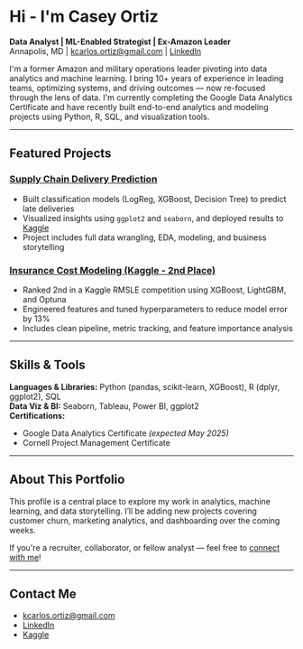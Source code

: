 # Hi - I'm Casey Ortiz

**Data Analyst | ML-Enabled Strategist | Ex-Amazon Leader**  
Annapolis, MD | kcarlos.ortiz@gmail.com | [LinkedIn](https://linkedin.com/in/kco1)

I'm a former Amazon and military operations leader pivoting into data analytics and machine learning. I bring 10+ years of experience in leading teams, optimizing systems, and driving outcomes — now re-focused through the lens of data. I'm currently completing the Google Data Analytics Certificate and have recently built end-to-end analytics and modeling projects using Python, R, SQL, and visualization tools.

---

## Featured Projects

### [Supply Chain Delivery Prediction](https://github.com/caseyio/supply-chain-capstone)
- Built classification models (LogReg, XGBoost, Decision Tree) to predict late deliveries
- Visualized insights using `ggplot2` and `seaborn`, and deployed results to [Kaggle](https://www.kaggle.com/code/caseyortiz/supply-chain-delivery-analysis-r-python)
- Project includes full data wrangling, EDA, modeling, and business storytelling

### [Insurance Cost Modeling (Kaggle - 2nd Place)](https://github.com/caseyio/insurance-cost-model)
- Ranked 2nd in a Kaggle RMSLE competition using XGBoost, LightGBM, and Optuna
- Engineered features and tuned hyperparameters to reduce model error by 13%
- Includes clean pipeline, metric tracking, and feature importance analysis

---

## Skills & Tools

**Languages & Libraries:** Python (pandas, scikit-learn, XGBoost), R (dplyr, ggplot2), SQL  
**Data Viz & BI:** Seaborn, Tableau, Power BI, ggplot2  
**Certifications:**  
- Google Data Analytics Certificate *(expected May 2025)*  
- Cornell Project Management Certificate  

---

## About This Portfolio

This profile is a central place to explore my work in analytics, machine learning, and data storytelling. I’ll be adding new projects covering customer churn, marketing analytics, and dashboarding over the coming weeks.

If you're a recruiter, collaborator, or fellow analyst — feel free to [connect with me](https://linkedin.com/in/kco1)!

---

## Contact Me

- kcarlos.ortiz@gmail.com  
- [LinkedIn](https://linkedin.com/in/kco1)  
- [Kaggle](https://www.kaggle.com/caseyortiz)
